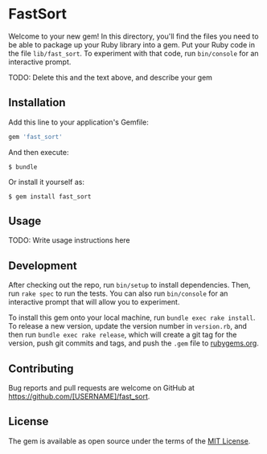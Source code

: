 # FastSort

Welcome to your new gem! In this directory, you'll find the files you need to be able to package up your Ruby library into a gem. Put your Ruby code in the file `lib/fast_sort`. To experiment with that code, run `bin/console` for an interactive prompt.

TODO: Delete this and the text above, and describe your gem

## Installation

Add this line to your application's Gemfile:

```ruby
gem 'fast_sort'
```

And then execute:

    $ bundle

Or install it yourself as:

    $ gem install fast_sort

## Usage

TODO: Write usage instructions here

## Development

After checking out the repo, run `bin/setup` to install dependencies. Then, run `rake spec` to run the tests. You can also run `bin/console` for an interactive prompt that will allow you to experiment.

To install this gem onto your local machine, run `bundle exec rake install`. To release a new version, update the version number in `version.rb`, and then run `bundle exec rake release`, which will create a git tag for the version, push git commits and tags, and push the `.gem` file to [rubygems.org](https://rubygems.org).

## Contributing

Bug reports and pull requests are welcome on GitHub at https://github.com/[USERNAME]/fast_sort.

## License

The gem is available as open source under the terms of the [MIT License](https://opensource.org/licenses/MIT).
